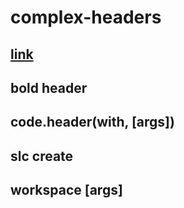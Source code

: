 # complex-headers

## [link](#header)
## **bold** header
## code.header(with, [args])
## slc create <type> <name>
## workspace <name> [args]
